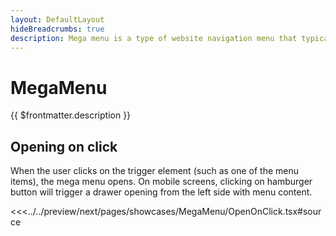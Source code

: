 ```yaml
---
layout: DefaultLayout
hideBreadcrumbs: true
description: Mega menu is a type of website navigation menu that typically displays a list of links and subcategories in a larger, more complex format than a traditional drop-down or fly-out menu. 
---
```

# MegaMenu

{{ $frontmatter.description }}
 
 ## Opening on click

 When the user clicks on the trigger element (such as one of the menu items), the mega menu opens. On mobile screens, clicking on hamburger button will trigger a drawer opening from the left side with menu content.

<Showcase showcase-name="MegaMenu/OpenOnClick" style="min-height: 500px;">

<!-- react -->
<<<../../preview/next/pages/showcases/MegaMenu/OpenOnClick.tsx#source
<!-- end react -->
<!-- vue -->
<!-- <<<../../preview/nuxt/pages/showcases/NavbarBottom/NavbarBottom.vue -->
<!-- end vue -->

</Showcase>

